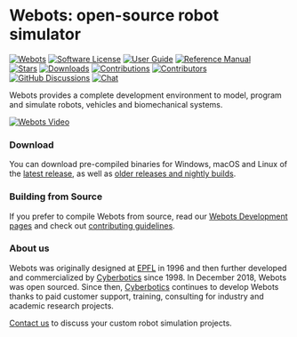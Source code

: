 # Webots: open-source robot simulator

[![Webots](https://img.shields.io/github/v/release/cyberbotics/webots)](https://github.com/cyberbotics/webots/releases)
[![Software License](https://img.shields.io/badge/license-Apache%202.0-blue)](LICENSE)
[![User Guide](https://img.shields.io/badge/doc-guide-blue)](https://cyberbotics.com/doc/reference/index)
[![Reference Manual](https://img.shields.io/badge/doc-reference-blue.svg)](https://cyberbotics.com/doc/reference/index)<br>
[![Stars](https://img.shields.io/github/stars/cyberbotics/webots)](https://github.com/cyberbotics/webots/stargazers)
[![Downloads](https://img.shields.io/github/downloads/cyberbotics/webots/total.svg?color=blue)](https://www.somsubhra.com/github-release-stats/?username=cyberbotics&repository=webots)
[![Contributions](https://img.shields.io/github/commit-activity/m/cyberbotics/webots.svg)](https://github.com/cyberbotics/webots/graphs/commit-activity)
[![Contributors](https://img.shields.io/github/contributors/cyberbotics/webots?color=blue)](https://github.com/cyberbotics/webots/graphs/contributors)
[![GitHub Discussions](https://img.shields.io/github/discussions/cyberbotics/webots)](https://github.com/cyberbotics/webots/discussions)
[![Chat](https://img.shields.io/discord/565154702715518986?color=blue)](https://discordapp.com/invite/nTWbN9m)

Webots provides a complete development environment to model, program and simulate robots, vehicles and biomechanical systems.

[![Webots Video](https://img.youtube.com/vi/O7U3sX_ubGc/0.jpg)](https://www.youtube.com/watch?v=O7U3sX_ubGc)

### Download

You can download pre-compiled binaries for Windows, macOS and Linux of the [latest release](https://github.com/cyberbotics/webots/releases/latest), as well as [older releases and nightly builds](https://github.com/cyberbotics/webots/releases).

### Building from Source

If you prefer to compile Webots from source, read our [Webots Development pages](https://github.com/cyberbotics/webots/wiki#installation-of-the-webots-development-environment) and check out [contributing guidelines](CONTRIBUTING.md).

### About us

Webots was originally designed at [EPFL](https://epfl.ch) in 1996 and then further developed and commercialized by [Cyberbotics](https://cyberbotics.com) since 1998. In December 2018, Webots was open sourced. Since then, [Cyberbotics](https://cyberbotics.com) continues to develop Webots thanks to paid customer support, training, consulting for industry and academic research projects.

[Contact us](mailto:info@cyberbotics.com) to discuss your custom robot simulation projects.
